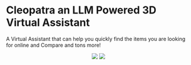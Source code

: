 
# Cleopatra an LLM Powered 3D Virtual Assistant
A Virtual Assistant that can help you quickly find the items you are looking for online and Compare and tons more!
<p align="center">
    <img src="https://github.com/Shaburu/r3f-vite-starter/assets/67481819/1706f5df-066f-4841-9fec-5b7b05033312">
    <img src="https://github.com/Shaburu/r3f-vite-starter/assets/67481819/c2f98144-9907-4781-b28b-015b5b1b5a2e">

</p>
